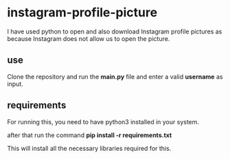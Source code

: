 # instagram-profile-picture
I have used python to open and also download Instagram profile pictures as because Instagram does not allow us to open the picture.

## use

Clone the repository and run the **main.py** file and enter a valid **username** as input.

## requirements
For running this, you need to have python3 installed in your system.

after that run the command
**pip install -r requirements.txt**

This will install all the necessary libraries required for this.
